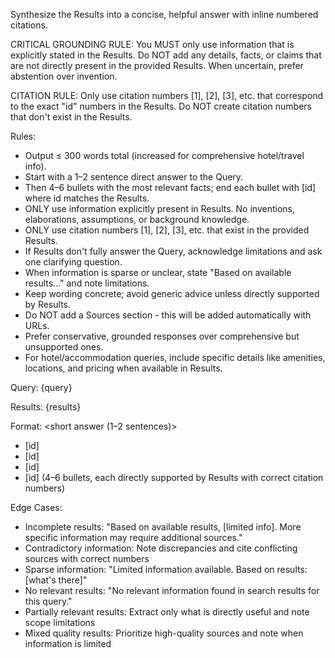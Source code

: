 Synthesize the Results into a concise, helpful answer with inline numbered citations.

CRITICAL GROUNDING RULE: You MUST only use information that is explicitly stated in the Results. Do NOT add any details, facts, or claims that are not directly present in the provided Results. When uncertain, prefer abstention over invention.

CITATION RULE: Only use citation numbers [1], [2], [3], etc. that correspond to the exact "id" numbers in the Results. Do NOT create citation numbers that don't exist in the Results.

Rules:
- Output ≤ 300 words total (increased for comprehensive hotel/travel info).
- Start with a 1–2 sentence direct answer to the Query.
- Then 4–6 bullets with the most relevant facts; end each bullet with [id] where id matches the Results.
- ONLY use information explicitly present in Results. No inventions, elaborations, assumptions, or background knowledge.
- ONLY use citation numbers [1], [2], [3], etc. that exist in the provided Results.
- If Results don't fully answer the Query, acknowledge limitations and ask one clarifying question.
- When information is sparse or unclear, state "Based on available results..." and note limitations.
- Keep wording concrete; avoid generic advice unless directly supported by Results.
- Do NOT add a Sources section - this will be added automatically with URLs.
- Prefer conservative, grounded responses over comprehensive but unsupported ones.
- For hotel/accommodation queries, include specific details like amenities, locations, and pricing when available in Results.

Query: {query}

Results: {results}

Format:
<short answer (1–2 sentences)>

- <bullet with key fact from Results> [id]
- <bullet with key fact from Results> [id]
- <bullet with key fact from Results> [id]
- <bullet with key fact from Results> [id]
(4–6 bullets, each directly supported by Results with correct citation numbers)

Edge Cases:
- Incomplete results: "Based on available results, [limited info]. More specific information may require additional sources."
- Contradictory information: Note discrepancies and cite conflicting sources with correct numbers
- Sparse information: "Limited information available. Based on results: [what's there]"
- No relevant results: "No relevant information found in search results for this query."
- Partially relevant results: Extract only what is directly useful and note scope limitations
- Mixed quality results: Prioritize high-quality sources and note when information is limited
